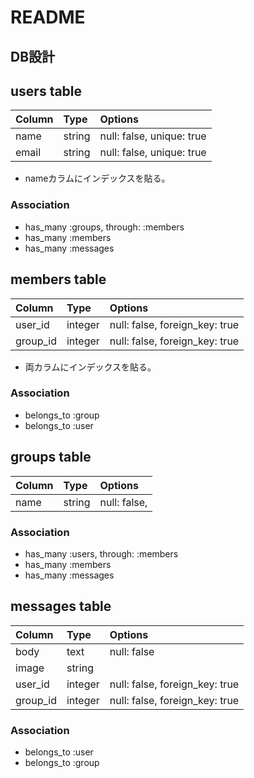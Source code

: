 # README

## DB設計

## users table

| Column | Type   | Options                   |
|:-------|:-------|:--------------------------|
| name   | string | null: false, unique: true |
| email  | string | null: false, unique: true |

- nameカラムにインデックスを貼る。

### Association

- has_many :groups, through: :members
- has_many :members
- has_many :messages

## members table

| Column   | Type    | Options                        |
|:---------|:--------|:-------------------------------|
| user_id  | integer | null: false, foreign_key: true |
| group_id | integer | null: false, foreign_key: true |

- 両カラムにインデックスを貼る。

### Association
- belongs_to :group
- belongs_to :user

## groups table

| Column | Type   | Options      |
|:-------|:-------|:-------------|
| name   | string | null: false, |

### Association
- has_many :users, through: :members
- has_many :members
- has_many :messages

## messages table

| Column   | Type    | Options                        |
|:---------|:--------|:-------------------------------|
| body     | text    | null: false                    |
| image    | string  |                                |
| user_id  | integer | null: false, foreign_key: true |
| group_id | integer | null: false, foreign_key: true |

### Association
- belongs_to :user
- belongs_to :group
